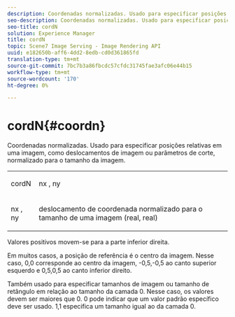 ```yaml
---
description: Coordenadas normalizadas. Usado para especificar posições relativas em uma imagem, como deslocamentos de imagem ou parâmetros de corte, normalizado para o tamanho da imagem.
seo-description: Coordenadas normalizadas. Usado para especificar posições relativas em uma imagem, como deslocamentos de imagem ou parâmetros de corte, normalizado para o tamanho da imagem.
seo-title: cordN
solution: Experience Manager
title: cordN
topic: Scene7 Image Serving - Image Rendering API
uuid: e182650b-aff6-4dd2-8edb-cd0d361865fd
translation-type: tm+mt
source-git-commit: 7bc7b3a86fbcdc57cfdc31745fae3afc06e44b15
workflow-type: tm+mt
source-wordcount: '170'
ht-degree: 0%

---
```



# cordN{#coordn}

Coordenadas normalizadas. Usado para especificar posições relativas em uma imagem, como deslocamentos de imagem ou parâmetros de corte, normalizado para o tamanho da imagem.

<table id="simpletable_EFA3111DC4B94BAF94715500DB4DD8FB"> 
 <tr class="strow"> 
  <td class="stentry"> <p><span class="codeph"> <span class="varname"> cordN</span> </span> </p> </td> 
  <td class="stentry"> <p><span class="codeph"> <span class="varname"> nx</span> </span>,  <span class="codeph"><span class="varname"> ny</span></span> </p></td> 
 </tr> 
 <tr class="strow"> 
  <td class="stentry"> <p><span class="codeph"> <span class="varname"> nx</span> </span>,  <span class="codeph"><span class="varname"> ny</span></span> </p></td> 
  <td class="stentry"> <p>deslocamento de coordenada normalizado para o tamanho de uma imagem (real, real) </p></td> 
 </tr> 
</table>

Valores positivos movem-se para a parte inferior direita.

Em muitos casos, a posição de referência é o centro da imagem. Nesse caso, 0,0 corresponde ao centro da imagem, -0,5,-0,5 ao canto superior esquerdo e 0,5,0,5 ao canto inferior direito.

Também usado para especificar tamanhos de imagem ou tamanho de retângulo em relação ao tamanho da camada 0. Nesse caso, os valores devem ser maiores que 0. 0 pode indicar que um valor padrão específico deve ser usado. 1,1 especifica um tamanho igual ao da camada 0.
